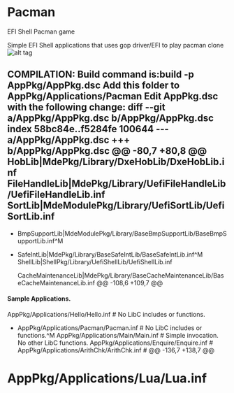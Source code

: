 # Pacman
EFI Shell Pacman game 

Simple EFI Shell applications that uses gop driver/EFI to play pacman clone
![alt tag](https://imgur.com/a/eL3qG "")


COMPILATION:
Build command is:build -p AppPkg/AppPkg.dsc
Add this folder to AppPkg/Applications/Pacman
Edit AppPkg.dsc with the following change:
diff --git a/AppPkg/AppPkg.dsc b/AppPkg/AppPkg.dsc
index 58bc84e..f5284fe 100644
--- a/AppPkg/AppPkg.dsc
+++ b/AppPkg/AppPkg.dsc
@@ -80,7 +80,8 @@
   HobLib|MdePkg/Library/DxeHobLib/DxeHobLib.inf
   FileHandleLib|MdePkg/Library/UefiFileHandleLib/UefiFileHandleLib.inf
   SortLib|MdeModulePkg/Library/UefiSortLib/UefiSortLib.inf
-
+  BmpSupportLib|MdeModulePkg/Library/BaseBmpSupportLib/BaseBmpSupportLib.inf^M
+  SafeIntLib|MdePkg/Library/BaseSafeIntLib/BaseSafeIntLib.inf^M
   ShellLib|ShellPkg/Library/UefiShellLib/UefiShellLib.inf
 
   CacheMaintenanceLib|MdePkg/Library/BaseCacheMaintenanceLib/BaseCacheMaintenanceLib.inf
@@ -108,6 +109,7 @@
 
 #### Sample Applications.
   AppPkg/Applications/Hello/Hello.inf        # No LibC includes or functions.
+  AppPkg/Applications/Pacman/Pacman.inf        # No LibC includes or functions.^M
   AppPkg/Applications/Main/Main.inf          # Simple invocation. No other LibC functions.
   AppPkg/Applications/Enquire/Enquire.inf    #
   AppPkg/Applications/ArithChk/ArithChk.inf  #
@@ -136,7 +138,7 @@
 #  AppPkg/Applications/Lua/Lua.inf
 
